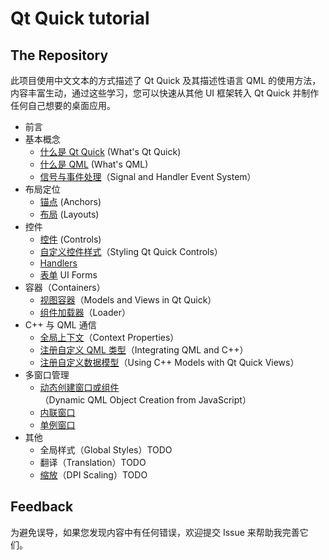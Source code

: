 # Qt Quick tutorial

## The Repository

此项目使用中文文本的方式描述了 Qt Quick 及其描述性语言 QML 的使用方法，内容丰富生动，通过这些学习，您可以快速从其他 UI 框架转入 Qt Quick 并制作任何自己想要的桌面应用。

 - 前言
 - 基本概念
   - [什么是 Qt Quick](Concepts/Qt%20Quick.md) (What's Qt Quick)
   - [什么是 QML](Concepts/QML.md) (What's QML)
   - [信号与事件处理](Concepts/Signal&Handler.md)（Signal and Handler Event System）
 - 布局定位
   - [锚点](Positioning/Anchors.md) (Anchors)
   - [布局](Positioning/Layouts.md) (Layouts)
 - 控件
   - [控件](Controls/Controls.md) (Controls)
   - [自定义控件样式](./Controls/Customizing%20Controls.md)（Styling Qt Quick Controls）
   - [Handlers](Controls/Handlers.md)
   - [表单](Controls/UI%20Forms.md) UI Forms
 - 容器（Containers）
   - [视图容器](Containers/Views.md)（Models and Views in Qt Quick）
   - [组件加载器](Containers/Loader.md)（Loader）
 - C++ 与 QML 通信
   - [全局上下文](Integrating/Context-Properties.md)（Context Properties）
   - [注册自定义 QML 类型](Integrating/Register-QML-Type.md)（Integrating QML and C++）
   - [注册自定义数据模型](Integrating/Using-C++-Models.md)（Using C++ Models with Qt Quick Views）
 - 多窗口管理
   - [动态创建窗口或组件](./Windows/Create-Component-Dynamically.md)（Dynamic QML Object Creation from JavaScript）
   - [内联窗口](Windows/Inside-Window.md)
   - [单例窗口](Windows/Singleton-Objects.md)
 - 其他
   - 全局样式（Global Styles）TODO
   - 翻译（Translation）TODO
   - [缩放](Others/DPI-Scaling.md)（DPI Scaling）TODO

## Feedback

为避免误导，如果您发现内容中有任何错误，欢迎提交 Issue 来帮助我完善它们。

